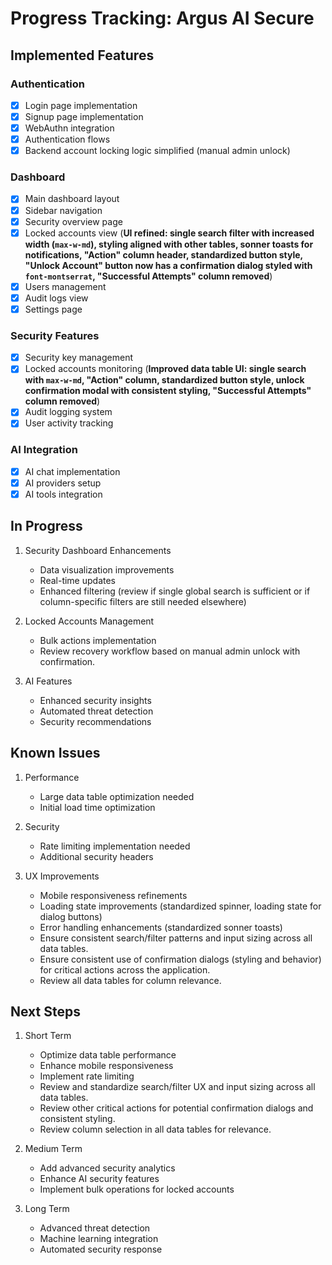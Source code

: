 # Progress Tracking: Argus AI Secure

## Implemented Features

### Authentication
- [x] Login page implementation
- [x] Signup page implementation
- [x] WebAuthn integration
- [x] Authentication flows
- [x] Backend account locking logic simplified (manual admin unlock)

### Dashboard
- [x] Main dashboard layout
- [x] Sidebar navigation
- [x] Security overview page
- [x] Locked accounts view (**UI refined: single search filter with increased width (`max-w-md`), styling aligned with other tables, sonner toasts for notifications, "Action" column header, standardized button style, "Unlock Account" button now has a confirmation dialog styled with `font-montserrat`, "Successful Attempts" column removed**)
- [x] Users management
- [x] Audit logs view
- [x] Settings page

### Security Features
- [x] Security key management
- [x] Locked accounts monitoring (**Improved data table UI: single search with `max-w-md`, "Action" column, standardized button style, unlock confirmation modal with consistent styling, "Successful Attempts" column removed**)
- [x] Audit logging system
- [x] User activity tracking

### AI Integration
- [x] AI chat implementation
- [x] AI providers setup
- [x] AI tools integration

## In Progress
1.  Security Dashboard Enhancements
    *   Data visualization improvements
    *   Real-time updates
    *   Enhanced filtering (review if single global search is sufficient or if column-specific filters are still needed elsewhere)

2.  Locked Accounts Management
    *   Bulk actions implementation
    *   Review recovery workflow based on manual admin unlock with confirmation.

3.  AI Features
    *   Enhanced security insights
    *   Automated threat detection
    *   Security recommendations

## Known Issues
1.  Performance
    *   Large data table optimization needed
    *   Initial load time optimization

2.  Security
    *   Rate limiting implementation needed
    *   Additional security headers

3.  UX Improvements
    *   Mobile responsiveness refinements
    *   Loading state improvements (standardized spinner, loading state for dialog buttons)
    *   Error handling enhancements (standardized sonner toasts)
    *   Ensure consistent search/filter patterns and input sizing across all data tables.
    *   Ensure consistent use of confirmation dialogs (styling and behavior) for critical actions across the application.
    *   Review all data tables for column relevance.

## Next Steps
1.  Short Term
    *   Optimize data table performance
    *   Enhance mobile responsiveness
    *   Implement rate limiting
    *   Review and standardize search/filter UX and input sizing across all data tables.
    *   Review other critical actions for potential confirmation dialogs and consistent styling.
    *   Review column selection in all data tables for relevance.

2.  Medium Term
    *   Add advanced security analytics
    *   Enhance AI security features
    *   Implement bulk operations for locked accounts

3.  Long Term
    *   Advanced threat detection
    *   Machine learning integration
    *   Automated security response